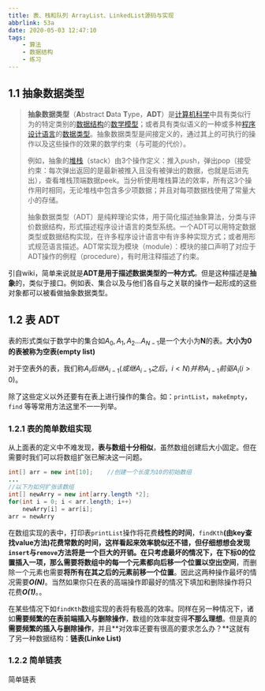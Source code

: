 ```yaml
---
title: 表、栈和队列 ArrayList、LinkedList源码与实现
abbrlink: 53a
date: 2020-05-03 12:47:10
tags:
	- 算法
	- 数据结构
	- 练习
---
```


## 1.1 抽象数据类型

> **抽象数据类型**（**A**bstract **D**ata **T**ype，**ADT**）是[计算机科学](https://zh.wikipedia.org/wiki/计算机科学)中具有类似行为的特定类别的[数据结构](https://zh.wikipedia.org/wiki/数据结构)的[数学模型](https://zh.wikipedia.org/wiki/数学模型)；或者具有类似语义的一种或多种[程序设计语言](https://zh.wikipedia.org/wiki/程序设计语言)的[数据类型](https://zh.wikipedia.org/wiki/數據類型)。抽象数据类型是间接定义的，通过其上的可执行的操作以及这些操作的效果的数学约束（与可能的代价）。<!--more-->
>
> 例如，抽象的[堆栈](https://zh.wikipedia.org/wiki/堆疊)（stack）由3个操作定义：推入push，弹出pop（接受约束：每次弹出返回的是最新被推入且没有被弹出的数据，也就是后进先出），查看堆栈顶端数据peek。当分析使用堆栈算法的效率，所有这3个操作用时相同，无论堆栈中包含多少项数据；并且对每项数据栈使用了常量大小的存储。
>
> 抽象数据类型（ADT）是纯粹理论实体，用于简化描述抽象算法，分类与评价数据结构，形式描述程序设计语言的类型系统。一个ADT可以用特定数据类型或数据结构实现，在许多程序设计语言中有许多种实现方式；或者用形式规范语言描述。ADT常实现为模块（module）：模块的接口声明了对应于ADT操作的例程（procedure），有时用注释描述了约束。

引自wiki，简单来说就是**ADT是用于描述数据类型的一种方式**。但是这种描述是**抽象**的，类似于接口。例如表、集合以及与他们各自与之关联的操作一起形成的这些对象都可以被看做抽象数据类型。

## 1.2 表 ADT

表的形式类似于数学中的集合如$A_0,A_1,A_2...A_{N-1}$是一个大小为**N**的表。**大小为0的表被称为空表(empty list)**

对于空表外的表，我们称$A_i后继A_{i-1}(或继A_{i-1}之后，i < N)并称A_{i-1}前驱A_i(i > 0)$。

除了这些定义以外还要有在表上进行操作的集合。如：`printList`，`makeEmpty`，`find` 等等常用方法这里不一一列举。

### 1.2.1 表的简单数组实现

从上面表的定义中不难发现，**表与数组十分相似**，虽然数组创建后大小固定。但在需要时我们可以将数组扩张已解决这一问题。

```java
int[] arr = new int[10];	//创建一个长度为10的初始数组
...
//以下为如何扩张该数组
int[] newArry = new int[arry.length *2];
for(int i = 0; i < arr.length; i++)
	newArry[i] = arr[i];
arr = newArry
```

在数组实现的表中，打印表`printList`操作将花费**线性的时间**，`findKth`**(由key查找value方法)**花费常数的时间，这样看起来效率貌似还不错，但仔细想想会发现`insert`与`remove`方法将是一个巨大的开销。在只考虑最坏的情况下，在下标0的位置插入一项，那么需要将数组中的**每一个元素都向后移一个位置以空出空间**，而删除一个元素也需要**将所有在其之后的元素前移一个位置**。因此这两种操作最坏的情况需要***O(N)***。当然如果你只在表的高端操作即最好的情况下填加和删除操作将只花费***O(1)***。。

在某些情况下如`findKth`数组实现的表将有极高的效率。同样在另一种情况下，诸如**需要频繁的在表前端插入与删除操作**，数组的效率就变得**不那么理想**。但是真的**需要频繁的插入与删除操作**，并且**对效率还要有很高的要求怎么办？**这就有了另一种数据结构：**链表(Linke List)**

### 1.2.2 简单链表



简单链表